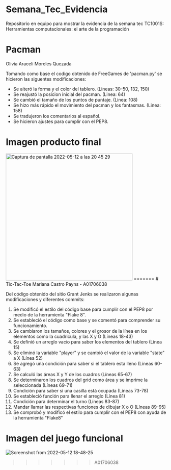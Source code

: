 # Semana_Tec_Evidencia
Repositorio en equipo para mostrar la evidencia de la semana tec TC1001S: Herramientas computacionales: el arte de la programación

# Pacman 
Olivia Araceli Moreles Quezada

Tomando como base el codigo obtenido de FreeGames de 'pacman.py' se hicieron las siguentes modificaciones:

- Se alteró la forma y el color del tablero. (Lineas: 30-50, 132, 150)
- Se reajustó la posicion inicial del pacman. (Linea: 64)
- Se cambió el tamaño de los puntos de puntaje. (Linea: 108)
- Se hizo más rápido el movimiento del pacman y los fantasmas. (Linea: 158)
- Se tradujeron los comentarios al español.
- Se hicieron ajustes para cumplir con el PEP8.

# Imagen producto final
<img width="398" alt="Captura de pantalla 2022-05-12 a las 20 45 29" src="https://user-images.githubusercontent.com/70983072/168195861-02864542-9a07-4e47-90ba-bdc82830a39f.png">
=======
# Tic-Tac-Toe
Mariana Castro Payns - A01706038

Del código obtenido del sitio Grant  Jenks se realizaron algunas modificaciones y diferentes commits:

 1. Se modificó el estilo del código base para cumplir con el PEP8 por medio de la herramienta "Flake 8".
 2. Se estableció el código como base y se comentó para comprender su funcionamiento.
 3. Se cambiaron los tamaños, colores y el grosor de la línea en los elementos como la cuadricula, y las X y O (Líneas 18-43)
 4. Se definió un arreglo vacío para saber los elementos del tablero (Línea 15)
 5. Se eliminó la variable "player" y se cambió el valor de la variable "state" a X (Línea 52)
 6. Se agregó una condición para saber si el tablero esta lleno (Líneas 60-63)
 7. Se calculó las áreas X y Y de los cuadros (Líneas 65-67)
 8. Se determinaron los cuadros del grid como área y se imprime la seleccionada (Líneas 69-71)
 9. Condición para saber si una casilla está ocupada (Líneas 73-78)
 10. Se estableció función para llenar el arreglo (Línea 81)
 11. Condición para determinar el turno (Líneas 83-87)
 12. Mandar llamar las respectivas funciones de dibujar X o O (Líneas 89-95)
 13. Se comprobó y modificó el estilo para cumplir con el PEP8 con ayuda de la herramienta "Flake8"

# Imagen del juego funcional
![Screenshot from 2022-05-12 18-48-25](https://user-images.githubusercontent.com/104474575/168185096-d53d809c-8949-4fe7-bbb3-b486809fd5e3.png)
>>>>>>> A01706038

